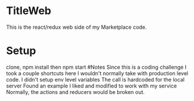# TitleWeb
This is the react/redux web side of my Marketplace code.
# Setup
clone, npm install then npm start
#Notes
Since this is a coding challenge I took a couple shortcuts here I wouldn't normally take with production level code.
    I didn't setup env level variables
    The call is hardcoded for the local server
    Found an example I liked and modified to work with my service
    Normally, the actions and reducers would be broken out.
